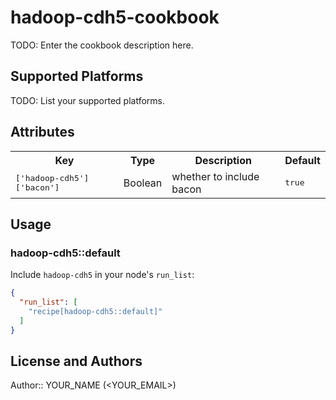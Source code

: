 # hadoop-cdh5-cookbook

TODO: Enter the cookbook description here.

## Supported Platforms

TODO: List your supported platforms.

## Attributes

<table>
  <tr>
    <th>Key</th>
    <th>Type</th>
    <th>Description</th>
    <th>Default</th>
  </tr>
  <tr>
    <td><tt>['hadoop-cdh5']['bacon']</tt></td>
    <td>Boolean</td>
    <td>whether to include bacon</td>
    <td><tt>true</tt></td>
  </tr>
</table>

## Usage

### hadoop-cdh5::default

Include `hadoop-cdh5` in your node's `run_list`:

```json
{
  "run_list": [
    "recipe[hadoop-cdh5::default]"
  ]
}
```

## License and Authors

Author:: YOUR_NAME (<YOUR_EMAIL>)
